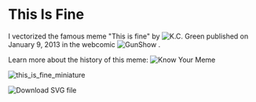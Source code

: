# This Is Fine

I vectorized the famous meme "This is fine" by ![K.C. Green](https://kcgreendotcom.com/) published on January 9, 2013 in the webcomic ![GunShow]([https://github.com/MyNameIsTroll/ThisIsFine/assets/31790025/e4899e94-7c60-4043-8f92-b10062320932](http://gunshowcomic.com/648)) .

Learn more about the history of this meme: ![Know Your Meme](https://knowyourmeme.com/memes/this-is-fine)



![this_is_fine_miniature](https://github.com/MyNameIsTroll/ThisIsFine/assets/31790025/e4899e94-7c60-4043-8f92-b10062320932)

![Download SVG file]([https://knowyourmeme.com/memes/this-is-fine](https://raw.githubusercontent.com/MyNameIsTroll/ThisIsFine/main/This_is_Fine_Vecto.svg)https://raw.githubusercontent.com/MyNameIsTroll/ThisIsFine/main/This_is_Fine_Vecto.svg)
